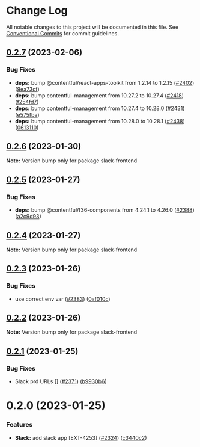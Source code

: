 # Change Log

All notable changes to this project will be documented in this file.
See [Conventional Commits](https://conventionalcommits.org) for commit guidelines.

## [0.2.7](https://github.com/contentful/apps/compare/slack-frontend@0.2.6...slack-frontend@0.2.7) (2023-02-06)

### Bug Fixes

- **deps:** bump @contentful/react-apps-toolkit from 1.2.14 to 1.2.15 ([#2402](https://github.com/contentful/apps/issues/2402)) ([9ea73cf](https://github.com/contentful/apps/commit/9ea73cff811efc7c6a330e61e74d6c72e29a1c77))
- **deps:** bump contentful-management from 10.27.2 to 10.27.4 ([#2418](https://github.com/contentful/apps/issues/2418)) ([f254fd7](https://github.com/contentful/apps/commit/f254fd71eff7fdd5682ecbb07e2df0403806fea0))
- **deps:** bump contentful-management from 10.27.4 to 10.28.0 ([#2431](https://github.com/contentful/apps/issues/2431)) ([e575fba](https://github.com/contentful/apps/commit/e575fba49738222c1dc5f1a9f348aec0935acbf1))
- **deps:** bump contentful-management from 10.28.0 to 10.28.1 ([#2438](https://github.com/contentful/apps/issues/2438)) ([0613110](https://github.com/contentful/apps/commit/0613110f205c8a42108f3a92782ba43f6619a412))

## [0.2.6](https://github.com/contentful/apps/compare/slack-frontend@0.2.5...slack-frontend@0.2.6) (2023-01-30)

**Note:** Version bump only for package slack-frontend

## [0.2.5](https://github.com/contentful/apps/compare/slack-frontend@0.2.4...slack-frontend@0.2.5) (2023-01-27)

### Bug Fixes

- **deps:** bump @contentful/f36-components from 4.24.1 to 4.26.0 ([#2388](https://github.com/contentful/apps/issues/2388)) ([a2c9d93](https://github.com/contentful/apps/commit/a2c9d93bc38b312ecc3ab3200d5f33a6ebc66283))

## [0.2.4](https://github.com/contentful/apps/compare/slack-frontend@0.2.3...slack-frontend@0.2.4) (2023-01-27)

**Note:** Version bump only for package slack-frontend

## [0.2.3](https://github.com/contentful/apps/compare/slack-frontend@0.2.2...slack-frontend@0.2.3) (2023-01-26)

### Bug Fixes

- use correct env var ([#2383](https://github.com/contentful/apps/issues/2383)) ([0af010c](https://github.com/contentful/apps/commit/0af010cbce2af2976227ec964ecde7448ac9c087))

## [0.2.2](https://github.com/contentful/apps/compare/slack-frontend@0.2.1...slack-frontend@0.2.2) (2023-01-26)

**Note:** Version bump only for package slack-frontend

## [0.2.1](https://github.com/contentful/apps/compare/slack-frontend@0.2.0...slack-frontend@0.2.1) (2023-01-25)

### Bug Fixes

- Slack prd URLs [] ([#2371](https://github.com/contentful/apps/issues/2371)) ([b9930b6](https://github.com/contentful/apps/commit/b9930b6dd94369967fe3899fefeb7e4fd1b0700f))

# 0.2.0 (2023-01-25)

### Features

- **Slack:** add slack app [EXT-4253] ([#2324](https://github.com/contentful/apps/issues/2324)) ([c3440c2](https://github.com/contentful/apps/commit/c3440c293ceb242c52d033ecc84417bb27d7d9ca))
